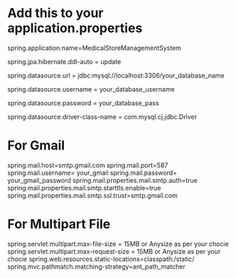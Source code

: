 # Add this to your application.properties

spring.application.name=MedicalStoreManagementSystem

spring.jpa.hibernate.ddl-auto = update

spring.datasource.url = jdbc:mysql://localhost:3306/your_database_name

spring.datasource.username = your_database_username

spring.datasource.password = your_database_pass

spring.datasource.driver-class-name = com.mysql.cj.jdbc.Driver

# For Gmail
spring.mail.host=smtp.gmail.com
spring.mail.port=587
spring.mail.username= your_gmail
spring.mail.password= your_gmail_password
spring.mail.properties.mail.smtp.auth=true
spring.mail.properties.mail.smtp.starttls.enable=true
spring.mail.properties.mail.smtp.ssl.trust=smtp.gmail.com
# For Multipart File
spring.servlet.multipart.max-file-size = 15MB or Anysize as per your chocie
spring.servlet.multipart.max-request-size = 15MB or Anysize as per your chocie
spring.web.resources.static-locations=classpath:/static/
spring.mvc.pathmatch.matching-strategy=ant_path_matcher
